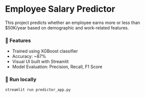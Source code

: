 # Employee Salary Predictor

This project predicts whether an employee earns more or less than $50K/year based on demographic and work-related features.

### 🔧 Features
- Trained using XGBoost classifier
- Accuracy: ~87%
- Visual UI built with Streamlit
- Model Evaluation: Precision, Recall, F1 Score

### 🚀 Run locally
```bash
streamlit run predictor_app.py

